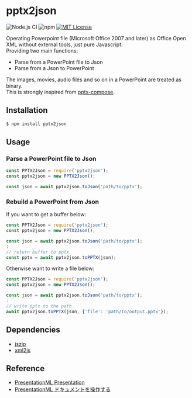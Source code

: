 # pptx2json

![Node.js CI](https://github.com/x1-/pptx2json/workflows/Node.js%20CI/badge.svg?branch=master)
![npm](https://img.shields.io/npm/v/npm)
[![MIT License](http://img.shields.io/badge/license-MIT-blue.svg?style=flat)](LICENSE)

Operating Powerpoint file (Microsoft Office 2007 and later) as Office Open XML without external tools, just pure Javascript.  
Providing two main functions:
- Parse from a PowerPoint file to Json
- Parse from a Json to PowerPoint

The images, movies, audio files and so on in a PowerPoint are treated as binary.  
This is strongly inspired from [pptx-compose](https://github.com/shobhitsharma/pptx-compose).  

## Installation

```sh
$ npm install pptx2json
```

## Usage

### Parse a PowerPoint file to Json

```javascript
const PPTX2Json = require('pptx2json');
const pptx2json = new PPTX2Json();

const json = await pptx2json.toJson('path/to/pptx');
```

### Rebuild a PowerPoint from Json

If you want to get a buffer below:

```javascript
const PPTX2Json = require('pptx2json');
const pptx2json = new PPTX2Json();

const json = await pptx2json.toJson('path/to/pptx');
:
// return buffer to pptx 
const pptx = await pptx2json.toPPTX(json);
```

Otherwise want to write a file below:

```javascript
const PPTX2Json = require('pptx2json');
const pptx2json = new PPTX2Json();

const json = await pptx2json.toJson('path/to/pptx');
:
// write pptx to the path 
await pptx2json.toPPTX(json, {'file': 'path/to/output.pptx'});
```

## Dependencies

- [jszip](https://github.com/Stuk/jszip)
- [xml2js](https://github.com/Leonidas-from-XIV/node-xml2js)


## Reference

- [PresentationML Presentation](http://officeopenxml.com/prPresentation.php)
- [PresentationML ドキュメントを操作する](https://docs.microsoft.com/ja-jp/office/open-xml/working-with-presentationml-documents)
